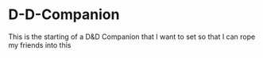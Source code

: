 # D-D-Companion
This is the starting of a D&amp;D Companion that I want to set so that I can rope my friends into this
